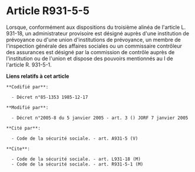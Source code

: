 # Article R931-5-5

Lorsque, conformément aux dispositions du troisième alinéa de l'article L. 931-18, un administrateur provisoire est désigné
auprès d'une institution de prévoyance ou d'une union d'institutions de prévoyance, un membre de l'inspection générale des
affaires sociales ou un commissaire contrôleur des assurances est désigné par la commission de contrôle auprès de
l'institution ou de l'union et dispose des pouvoirs mentionnés au I de l'article R. 931-5-1.

**Liens relatifs à cet article**

	**Codifié par**:

	  - Décret n°85-1353 1985-12-17

	**Modifié par**:

	  - Décret n°2005-8 du 5 janvier 2005 - art. 3 () JORF 7 janvier 2005

	**Cité par**:

	  - Code de la sécurité sociale. - art. A931-5 (V)

	**Cite**:

	  - Code de la sécurité sociale. - art. L931-18 (M)
	  - Code de la sécurité sociale. - art. R931-5-1 (M)
